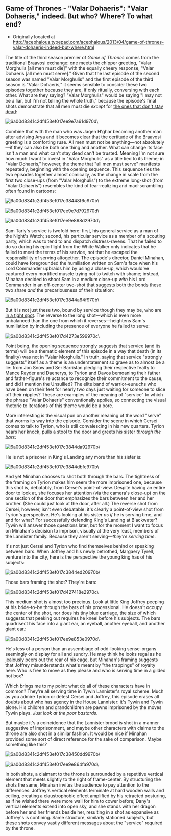 ## Game of Thrones - "Valar Dohaeris": "Valar Dohaeris," indeed. But who? Where? To what end?

 * Originally located at http://acephalous.typepad.com/acephalous/2013/04/game-of-thrones-valar-dohaeris-indeed-but-where.html

The title of the third season premier of *Game of Thrones* comes from the traditional Braavosi exchange: one meets the chipper greeting, "Valar Morghulis [all men must die]" with the equally cheery response, "Valar Dohaeris [all men must serve]." Given that the last episode of the second season was named "Valar Morghulis" and the first episode of the third season is "Valar Dohaeris," it seems sensible to consider these two episodes together because they are, if only ritually, conversing with each other. What are they saying? "Valar Morghulis" would be saying "I may not be a liar, but I'm not telling the whole truth," because the episode's final shots demonstrate that all men must die *except* for [the ones that don't stay dead](http://gameofthrones.wikia.com/wiki/Wights):

![6a00d8341c2df453ef017ee9e7a61d970d](images/tv/game-of-thrones/valar-dohaeris/6a00d8341c2df453ef017ee9e7a61d970d.png)\ 

Combine that with the man who was Jaqen H'ghar becoming another man after advising Arya and it becomes clear that the certitude of the Braavosi greeting is a comforting ruse. All men must not be anything—not absolutely—if they can also be both one thing and another. What can change its face isn't a man and what can't stay dead can't be trusted. Meaning I'm not sure how much I want to invest in "Valar Morghulis" as a title tied to its theme; in "Valar Dohaeris," however, the theme that "all men must serve" manifests repeatedly, beginning with the opening sequence. This sequence ties the two episodes together almost comically, as the change in scale from the first two close-ups (from "Valar Morghulis") to the extreme long-shot (from "Valar Dohaeris") resembles the kind of fear-realizing and mad-scrambling often found in cartoons:

![6a00d8341c2df453ef017c38448f6c970b](images/tv/game-of-thrones/valar-dohaeris/6a00d8341c2df453ef017c38448f6c970b.png)\ 

![6a00d8341c2df453ef017ee9e7d792970d](images/tv/game-of-thrones/valar-dohaeris/6a00d8341c2df453ef017ee9e7d792970d.png)\ 

![6a00d8341c2df453ef017ee9e898d2970d](images/tv/game-of-thrones/valar-dohaeris/6a00d8341c2df453ef017ee9e898d2970d.png)\ 

Sam Tarly's service is twofold here: first, his general service as a man of the Night's Watch; second, his particular service as a member of a scouting party, which was to tend to and dispatch distress-ravens. That he failed to do so during his epic flight from the White Walker only indicates that he failed to meet the terms of his service, not that he escaped the responsibility of serving altogether. The episode's director, Daniel Minahan, could have foregrounded the humiliation written on Sam's face when his Lord Commander upbraids him by using a close-up, which would've captured every mortified muscle trying not to twitch with shame; instead, Minahan decided to shoot Sam in a medium close-up *with* his Lord Commander in an off-center two-shot that suggests both the bonds these two share *and* the precariousness of their situation:

![6a00d8341c2df453ef017c3844a64f970b](images/tv/game-of-thrones/valar-dohaeris/6a00d8341c2df453ef017c3844a64f970b.png)\ 

But it is not just these two, bound by service though they may be, who are [in a tight spot](http://youtu.be/9Dg6DpEAscU). The reverse to the long shot—which is even more unbalanced than the one from which it reverses—heightens Sam's humiliation by including the presence of everyone he failed to serve:

![6a00d8341c2df453ef017d4273e599970c](images/tv/game-of-thrones/valar-dohaeris/6a00d8341c2df453ef017d4273e599970c.png)\ 

Point being, the opening sequence strongly suggests that service (and its terms) will be a thematic element of this episode in a way that death (in its finality) was not in "Valar Morghulis." In truth, saying that service "strongly suggests" itself as a theme is an understatement so grave as to almost be a lie: from Jon Snow and Ser Barristan pledging their respective fealty to Mance Rayder and Daenerys, to Tyrion and Davos bemoaning their father and father-figure's reluctance to recognize their commitment to the cause, and did I mention the Unsullied? The elite band of warrior-eunuchs who have been on their feet for nearly two days just waiting for someone to slice off their nipples? These are examples of the meaning of "service" to which the phrase "Valar Dohaeris" conventionally applies, so connecting the visual rhetoric to iterations of this theme would be a bore.

More interesting is the visual pun on another meaning of the word "serve" that worms its way into the episode. Consider the scene in which Cersei comes to talk to Tyrion, who is still convalescing in his new quarters. Tyrion hears her knock, pulls a stool to the door and greets his sister *through the bars*:

![6a00d8341c2df453ef017c3844da92970b](images/tv/game-of-thrones/valar-dohaeris/6a00d8341c2df453ef017c3844da92970b.png)\ 

He is not a prisoner in King's Landing any more than his sister is:

![6a00d8341c2df453ef017c3844dbfe970b](images/tv/game-of-thrones/valar-dohaeris/6a00d8341c2df453ef017c3844dbfe970b.png)\ 

And yet Minahan chooses to shot both through the bars. The tightness of the framing on Tyrion makes him seem the more imprisoned one, because this shot is, debatably, from Cersei's point-of-view. Despite having an entire door to look at, she focuses her attention (via the camera's close-up) on the one section of the door that emphasizes the bars between her and her brother. (She could just look at the door, after all.) The reverse shot from Cersei, however, isn't even debatable: it's clearly a point-of-view shot from Tyrion's perspective. He's looking at his sister *as if* he is serving time, and and for what? For successfully defending King's Landing at Blackwater? Tywin will answer those questions later, but for the moment I want to focus on Minahan's decision to imprison, visually at the very least, members of the Lannister family. Because they aren't serving—*they're serving time*.

It's not just Cersei and Tyrion who find themselves behind or speaking between bars. When Joffrey and his newly betrothed, Margaery Tyrell, venture into the city, here is the perspective the young king has of his subjects:

![6a00d8341c2df453ef017c3844ed20970b](images/tv/game-of-thrones/valar-dohaeris/6a00d8341c2df453ef017c3844ed20970b.png)\ 

Those bars framing the shot? They're bars:

![6a00d8341c2df453ef017d427418e2970c](images/tv/game-of-thrones/valar-dohaeris/6a00d8341c2df453ef017d427418e2970c.png)\ 

This medium shot is almost too precious. Look at little King Joffrey peeping at his bride-to-be through the bars of his processional. He doesn't occupy the center of the shot, nor does his tiny blue carriage, the size of which suggests that peeking out requires he kneel before his subjects. The bars quadrisect his face into a giant ear, an eyeball, another eyeball, and another giant ear.:

![6a00d8341c2df453ef017ee9e853e0970d](images/tv/game-of-thrones/valar-dohaeris/6a00d8341c2df453ef017ee9e853e0970d.png)\ 

He's less of a person than an assemblage of odd-looking sense-organs seemingly on display for all and sundry. He may think he looks regal as he jealously peers out the rear of his cage, but Minahan's framing suggests that Joffrey misunderstands what's meant by "the trappings" of royalty here. Who is free to move as they please and who is serving time in a gilded hot box?

Which brings me to my point: what do all of these characters have in common? They're all serving time in Tywin Lannister's royal scheme. Much as you admire Tyrion or detest Cersei and Joffrey, this episode erases all doubts about who has agency in the House Lannister: it's Tywin and Tywin alone. His children and grandchildren are pawns imprisoned by the moves Tywin plays. *Just look at the poor bastards*.

But maybe it's a coincidence that the Lannister brood is shot in a manner suggestive of imprisonment, and maybe other characters with claims to the throne are also shot in a similar fashion. It would be nice if Minahan provided some sort of direct reference for the sake of comparison. Maybe something like this?

![6a00d8341c2df453ef017c38450dd9970b](images/tv/game-of-thrones/valar-dohaeris/6a00d8341c2df453ef017c38450dd9970b.png)\ 

![6a00d8341c2df453ef017ee9e864fa970d](images/tv/game-of-thrones/valar-dohaeris/6a00d8341c2df453ef017ee9e864fa970d.png)\ 

In both shots, a claimant to the throne is surrounded by a repetitive vertical element that meets slightly to the right of frame-center. By structuring the shots the same, Minahan invites the audience to pay attention to the differences: Joffrey's vertical elements terminate at hard wooden walls and ceiling, creating a claustrophobic effect amplified by his retracted posturing, as if he wished there were more wall for him to cower before; Dany's vertical elements extend into open sky, and she stands with her dragon before her and her friends beside her, resulting in a shot as expansive as Joffrey's is confining. Same structure, similarly stationed subjects, but these shots convey vastly different messages about the "service" required by the throne.
